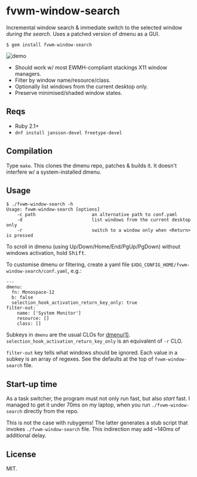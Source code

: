 # fvwm-window-search

Incremental window search & immediate switch to the selected window
*during the search*. Uses a patched version of dmenu as a GUI.

    $ gem install fvwm-window-search

![demo](https://thumbs.gfycat.com/GenerousRingedFlicker-small.gif)

* Should work w/ most EWMH-compliant stackings X11 window managers.
* Filter by window name/resource/class.
* Optionally list windows from the current desktop only.
* Preserve minimised/shaded window states.

## Reqs

* Ruby 2.1+
* `dnf install jansson-devel freetype-devel`

## Compilation

Type `make`. This clones the dmenu repo, patches & builds it. It
doesn't interfere w/ a system-installed dmenu.

## Usage

~~~
$ ./fvwm-window-search -h
Usage: fvwm-window-search [options]
    -c path                     an alternative path to conf.yaml
    -d                          list windows from the current desktop only
    -r                          switch to a window only when <Return> is pressed
~~~

To scroll in dmenu (using Up/Down/Home/End/PgUp/PgDown) without
windows activation, hold <kbd>Shift</kbd>.

To customise dmenu or filtering, create a yaml file
`$XDG_CONFIG_HOME/fvwm-window-search/conf.yaml`, e.g.:

~~~
---
dmenu:
  fn: Monospace-12
  b: false
  selection_hook_activation_return_key_only: true
filter-out:
    name: ['System Monitor']
    resource: []
    class: []
~~~

Subkeys in `dmenu` are the usual CLOs for
[dmenu(1)][]. `selection_hook_activation_return_key_only` is an
equivalent of `-r` CLO.

[dmenu(1)]: https://manpages.debian.org/unstable/suckless-tools/dmenu.1.en.html

`filter-out` key tells what windows should be ignored. Each value in a
subkey is an array of regexes. See the defaults at the top of
`fvwm-window-search` file.

## Start-up time

As a task switcher, the program must not only run fast, but also
*start* fast. I managed to get it under 70ms on my laptop, when you
run `./fvwm-window-search` directly from the repo.

This is not the case with rubygems! The latter generates a stub script
that invokes `./fvwm-window-search` file. This indirection may add
~140ms of additional delay.

## License

MIT.
